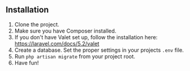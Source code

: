 ## Installation

1. Clone the project.
2. Make sure you have Composer installed.
3. If you don't have Valet set up, follow the installation here: https://laravel.com/docs/5.2/valet
4. Create a database. Set the proper settings in your projects `.env` file.
5. Run `php artisan migrate` from your project root.
6. Have fun!
